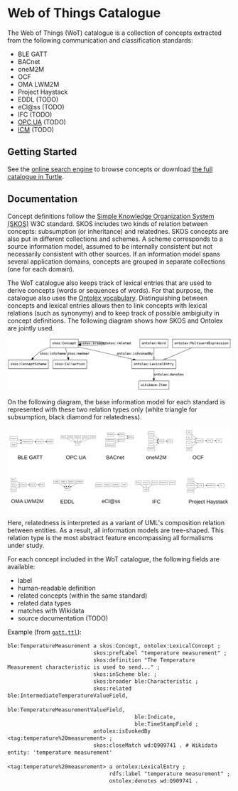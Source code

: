 # Web of Things Catalogue

The Web of Things (WoT) catalogue is a collection of concepts extracted
from the following communication and classification standards:
 - BLE GATT
 - BACnet
 - oneM2M
 - OCF
 - OMA LWM2M
 - Project Haystack
 - EDDL (TODO)
 - eCl@ss (TODO)
 - IFC (TODO)
 - [OPC UA](https://github.com/OPCFoundation/UA-Nodeset) (TODO)
 - [ICM](https://cimug.ucaiug.org/CIM%20Profiles/Forms/AllItems.aspx) (TODO)

## Getting Started

See the [online search engine](http://www.vcharpenay.link/wot-catalogue/) to browse concepts or download [the full catalogue in Turtle](wot-catalogue.ttl).

## Documentation

Concept definitions follow the
[Simple Knowledge Organization System (SKOS)](https://www.w3.org/TR/skos-reference/) W3C standard.
SKOS includes two kinds of relation between concepts: subsumption (or inheritance) and relatednes.
SKOS concepts are also put in different collections and schemes. A scheme corresponds to a source
information model, assumed to be internally consistent but not necessarily consistent with other
sources. If an information model spans several application domains, concepts are grouped in
separate collections (one for each domain).

The WoT catalogue also keeps track of lexical entries that are used to derive concepts (words or
sequences of words). For that purpose, the catalogue also uses the
[Ontolex vocabulary](https://www.w3.org/2016/05/ontolex/#lexical-entries). Distinguishing between
concepts and lexical entries allows then to link concepts with lexical relations (such as
synonymy) and to keep track of possible ambigiuity in concept definitions. The following diagram
shows how SKOS and Ontolex are jointly used.

![Concept model](concept-model.dot.png)

On the following diagram, the base information model for each standard is represented with these
two relation types only (white triangle for subsumption, black diamond for relatedness).

![Standard information models](info-models.png)

Here, relatedness is interpreted as a variant of UML's composition relation between entities.
As a result, all information models are tree-shaped. This relation type is the most abstract
feature encompassing all formalisms under study.

For each concept included in the WoT catalogue, the following fields are available:
 - label
 - human-readable definition
 - related concepts (within the same standard)
 - related data types
 - matches with Wikidata
 - source documentation (TODO)

Example (from [`gatt.ttl`](BLE GATT/gatt.ttl)):

```turtle
ble:TemperatureMeasurement a skos:Concept, ontolex:LexicalConcept ;
                           skos:prefLabel "temperature measurement" ;
                           skos:definition "The Temperature Measurement characteristic is used to send..." ;
                           skos:inScheme ble: ;
                           skos:broader ble:Characteristic ;
                           skos:related ble:IntermediateTemperatureValueField,
                                        ble:TemperatureMeasurementValueField,
                                        ble:Indicate,
                                        ble:TimeStampField ;
                           ontolex:isEvokedBy <tag:temperature%20measurement> ;
                           skos:closeMatch wd:Q909741 . # Wikidata entity: 'temperature measurement'

<tag:temperature%20measurement> a ontolex:LexicalEntry ;
                                rdfs:label "temperature measurement" ;
                                ontolex:denotes wd:Q909741 .
```
